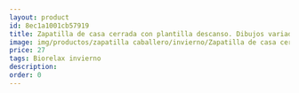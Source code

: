 ```yaml
---
layout: product
id: 8ec1a1001cb57919
title: Zapatilla de casa cerrada con plantilla descanso. Dibujos variados
image: img/productos/zapatilla caballero/invierno/Zapatilla de casa cerrada con plantilla descanso. Dibujos variados=27=Biorelax invierno.webp
price: 27
tags: Biorelax invierno
description: 
order: 0
---
```

